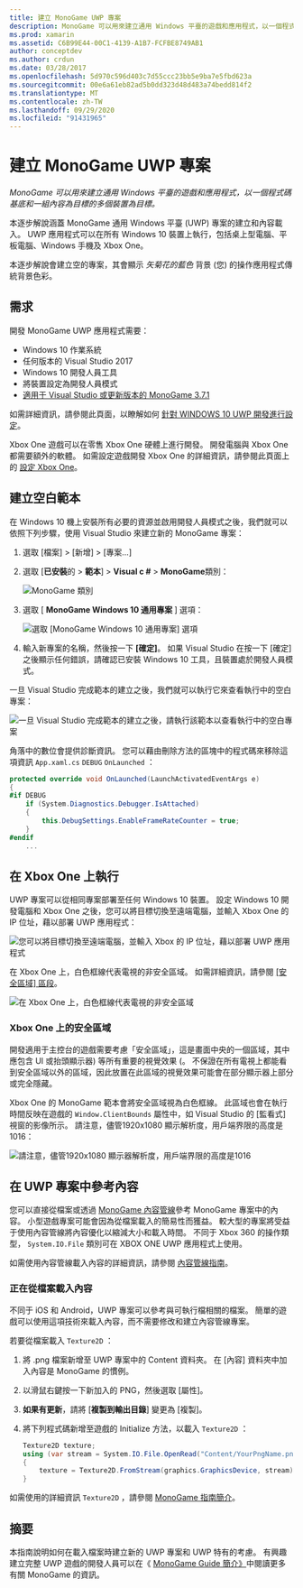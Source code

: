 ```yaml
---
title: 建立 MonoGame UWP 專案
description: MonoGame 可以用來建立通用 Windows 平臺的遊戲和應用程式，以一個程式碼基底和一組內容為目標的多個裝置為目標。
ms.prod: xamarin
ms.assetid: C6B99E44-00C1-4139-A1B7-FCFBE8749AB1
author: conceptdev
ms.author: crdun
ms.date: 03/28/2017
ms.openlocfilehash: 5d970c596d403c7d55ccc23bb5e9ba7e5fbd623a
ms.sourcegitcommit: 00e6a61eb82ad5b0dd323d48d483a74bedd814f2
ms.translationtype: MT
ms.contentlocale: zh-TW
ms.lasthandoff: 09/29/2020
ms.locfileid: "91431965"
---
```

# <a name="creating-a-monogame-uwp-project"></a>建立 MonoGame UWP 專案

_MonoGame 可以用來建立通用 Windows 平臺的遊戲和應用程式，以一個程式碼基底和一組內容為目標的多個裝置為目標。_

本逐步解說涵蓋 MonoGame 通用 Windows 平臺 (UWP) 專案的建立和內容載入。 UWP 應用程式可以在所有 Windows 10 裝置上執行，包括桌上型電腦、平板電腦、Windows 手機及 Xbox One。

本逐步解說會建立空的專案，其會顯示 *矢菊花的藍色* 背景 (您) 的操作應用程式傳統背景色彩。

## <a name="requirements"></a>需求

開發 MonoGame UWP 應用程式需要：

- Windows 10 作業系統
- 任何版本的 Visual Studio 2017
- Windows 10 開發人員工具
- 將裝置設定為開發人員模式
- [適用于 Visual Studio 或更新版本的 MonoGame 3.7.1](http://community.monogame.net/t/monogame-3-7-1-release/11173)

如需詳細資訊，請參閱此頁面，以瞭解如何 [針對 WINDOWS 10 UWP 開發進行設定](/windows/uwp/get-started/get-set-up)。

Xbox One 遊戲可以在零售 Xbox One 硬體上進行開發。 開發電腦與 Xbox One 都需要額外的軟體。 如需設定遊戲開發 Xbox One 的詳細資訊，請參閱此頁面上的 [設定 Xbox One](/windows/uwp/xbox-apps/)。

## <a name="creating-an-empty-template"></a>建立空白範本

在 Windows 10 機上安裝所有必要的資源並啟用開發人員模式之後，我們就可以依照下列步驟，使用 Visual Studio 來建立新的 MonoGame 專案：

1. 選取 [檔案]   > [新增]   > [專案...]
1. 選取 [**已安裝**的  >  **範本**]  >  **Visual c #**  >  **MonoGame**類別：

    ![MonoGame 類別](uwp-images/image1.png)

1. 選取 [ **MonoGame Windows 10 通用專案** ] 選項：

    ![選取 [MonoGame Windows 10 通用專案] 選項](uwp-images/image2.png)

1. 輸入新專案的名稱，然後按一下 **[確定]**。
如果 Visual Studio 在按一下 [確定] 之後顯示任何錯誤，請確認已安裝 Windows 10 工具，且裝置處於開發人員模式。

一旦 Visual Studio 完成範本的建立之後，我們就可以執行它來查看執行中的空白專案：

![一旦 Visual Studio 完成範本的建立之後，請執行該範本以查看執行中的空白專案](uwp-images/image3.png)

角落中的數位會提供診斷資訊。 您可以藉由刪除方法的區塊中的程式碼來移除這項資訊 `App.xaml.cs` `DEBUG` `OnLaunched` ：

```csharp
protected override void OnLaunched(LaunchActivatedEventArgs e)
{
#if DEBUG
    if (System.Diagnostics.Debugger.IsAttached)
    {
        this.DebugSettings.EnableFrameRateCounter = true;
    }
#endif
    ...
```

## <a name="running-on-xbox-one"></a>在 Xbox One 上執行

UWP 專案可以從相同專案部署至任何 Windows 10 裝置。 設定 Windows 10 開發電腦和 Xbox One 之後，您可以將目標切換至遠端電腦，並輸入 Xbox One 的 IP 位址，藉以部署 UWP 應用程式：

![您可以將目標切換至遠端電腦，並輸入 Xbox 的 IP 位址，藉以部署 UWP 應用程式](uwp-images/remote.png)

在 Xbox One 上，白色框線代表電視的非安全區域。 如需詳細資訊，請參閱 [ [安全區域] 區段](#safe-area-on-xbox-one)。

![在 Xbox One 上，白色框線代表電視的非安全區域](uwp-images/safearea.png)

### <a name="safe-area-on-xbox-one"></a>Xbox One 上的安全區域

開發適用于主控台的遊戲需要考慮「安全區域」，這是畫面中央的一個區域，其中應包含 UI 或抬頭顯示器) 等所有重要的視覺效果 (。 不保證在所有電視上都能看到安全區域以外的區域，因此放置在此區域的視覺效果可能會在部分顯示器上部分或完全隱藏。

Xbox One 的 MonoGame 範本會將安全區域視為白色框線。 此區域也會在執行時間反映在遊戲的 `Window.ClientBounds` 屬性中，如 Visual Studio 的 [監看式] 視窗的影像所示。 請注意，儘管1920x1080 顯示解析度，用戶端界限的高度是1016：

![請注意，儘管1920x1080 顯示器解析度，用戶端界限的高度是1016](uwp-images/clientbounds.png)

## <a name="referencing-content-in-uwp-projects"></a>在 UWP 專案中參考內容

您可以直接從檔案或透過 [MonoGame 內容管線](https://github.com/xamarin/docs-archive/blob/master/Docs/CocosSharp/content-pipeline/introduction.md)參考 MonoGame 專案中的內容。 小型遊戲專案可能會因為從檔案載入的簡易性而獲益。 較大型的專案將受益于使用內容管線將內容優化以縮減大小和載入時間。 不同于 Xbox 360 的操作類型， `System.IO.File` 類別可在 XBOX ONE UWP 應用程式上使用。

如需使用內容管線載入內容的詳細資訊，請參閱 [內容管線指南](https://github.com/xamarin/docs-archive/blob/master/Docs/CocosSharp/content-pipeline/introduction.md)。

### <a name="loading-content-from-file"></a>正在從檔案載入內容

不同于 iOS 和 Android，UWP 專案可以參考與可執行檔相關的檔案。 簡單的遊戲可以使用這項技術來載入內容，而不需要修改和建立內容管線專案。

若要從檔案載入 `Texture2D` ：

1. 將 .png 檔案新增至 UWP 專案中的 Content 資料夾。 在 [內容] 資料夾中加入內容是 MonoGame 的慣例。
1. 以滑鼠右鍵按一下新加入的 PNG，然後選取 [屬性]。
1. **如果有更新**，請將 [**複製到輸出目錄**] 變更為 [複製]。
1. 將下列程式碼新增至遊戲的 Initialize 方法，以載入 `Texture2D` ：

    ```csharp
    Texture2D texture;
    using (var stream = System.IO.File.OpenRead("Content/YourPngName.png"))
    {
        texture = Texture2D.FromStream(graphics.GraphicsDevice, stream);
    }
    ```

如需使用的詳細資訊 `Texture2D` ，請參閱 [MonoGame 指南簡介](~/graphics-games/monogame/introduction/index.md)。

## <a name="summary"></a>摘要

本指南說明如何在載入檔案時建立新的 UWP 專案和 UWP 特有的考慮。 有興趣建立完整 UWP 遊戲的開發人員可以在《 [MonoGame Guide 簡介》](~/graphics-games/monogame/introduction/index.md)中閱讀更多有關 MonoGame 的資訊。